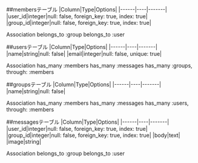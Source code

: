 ##membersテーブル
|Column|Type|Options| 
|------|----|-------| 
|user_id|integer|null: false, foreign_key: true, index: true|
|group_id|integer|null: false, foreign_key: true, index: true|

Association
belongs_to :group
belongs_to :user

##usersテーブル
|Column|Type|Options| 
|------|----|-------| 
|name|string|null: false|
|email|integer|null: false, unique: true|

Association
has_many :members
has_many :messages
has_many :groups, through: :members

##groupsテーブル 
|Column|Type|Options| 
|------|----|-------| 
|name|string|null: false|

Association
has_many :members
has_many :messages
has_many :users, through: :members

##messagesテーブル 
|Column|Type|Options| 
|------|----|-------| 
|user_id|integer|null: false, foreign_key: true, index: true| 
|group_id|integer|null: false, foreign_key: true, index: true| 
|body|text| 
|image|string|

Association
belongs_to :group
belongs_to :user
